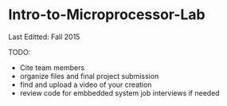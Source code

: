 # Intro-to-Microprocessor-Lab

Last Editted: Fall 2015

TODO:
- Cite team members 
- organize files and final project submission
- find and upload a video of your creation
- review code for embbedded system job interviews if needed
